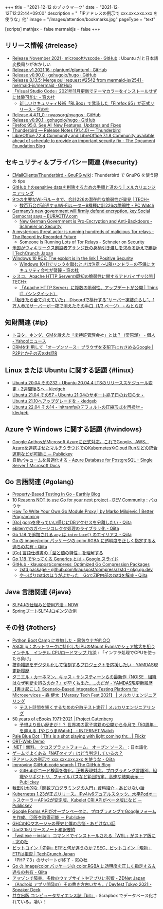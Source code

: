 +++
title = "2021-12-12 のブックマーク"
date =  "2021-12-12T12:22:44+09:00"
description = "「IPアドレスの例示で xxx.xxx.xxx.xxx を使うな」他"
image = "/images/attention/bookmarks.jpg"
pageType = "text"

[scripts]
  mathjax = false
  mermaidjs = false
+++

## リリース情報 {#release}

- [Release November 2021 · microsoft/vscode · GitHub](https://github.com/microsoft/vscode/releases/tag/1.63.0) : Ubuntu だと日本語変換周りがおかしい
- [Release v1.2021.16 · plantuml/plantuml · GitHub](https://github.com/plantuml/plantuml/releases/tag/v1.2021.16)
- [Release v0.90.0 · gohugoio/hugo · GitHub](https://github.com/gohugoio/hugo/releases/tag/v0.90.0)
- [Release 8.13.5: Merge pull request #2542 from mermaid-js/2541 · mermaid-js/mermaid · GitHub](https://github.com/mermaid-js/mermaid/releases/tag/8.13.5)
- [「Visual Studio Code」2021年11月更新でテーマカラーをインストールせずに体験可能に - 窓の杜](https://forest.watch.impress.co.jp/docs/news/1372930.html)
  - [新しいセキュリティ技術「RLBox」で武装した「Firefox 95」が正式リリース - 窓の杜](https://forest.watch.impress.co.jp/docs/news/1372398.html)
- [Release 4.4.11_0 · nyaosorg/nyagos · GitHub](https://github.com/nyaosorg/nyagos/releases/tag/4.4.11_0)
- [Release v0.90.1 · gohugoio/hugo · GitHub](https://github.com/gohugoio/hugo/releases/tag/v0.90.1)
- [Firefox  95.0, See All New Features, Updates and Fixes](https://www.mozilla.org/en-US/firefox/95.0/releasenotes/)
- [Thunderbird — Release Notes (91.4.0) — Thunderbird](https://www.thunderbird.net/en-US/thunderbird/91.4.0/releasenotes/)
- [LibreOffice 7.2.4 Community and LibreOffice 7.1.8 Community available ahead of schedule to provide an important security fix - The Document Foundation Blog](https://blog.documentfoundation.org/blog/2021/12/06/libreoffice-7-2-4-and-7-1-8-community/)

## セキュリティ＆プライバシー関連 {#security}

- [EMailClients/Thunderbird - GnuPG wiki](https://wiki.gnupg.org/EMailClients/Thunderbird) : Thunderbird で GnuPG を使う際の tips
- [GitHub上のsensitive dataを削除するための手順と道のり | メルカリエンジニアリング](https://engineering.mercari.com/blog/entry/20211207-removing-sensitive-data-from-github/)
- [9つの主要なWi-Fiルータで、合計226の潜在的な脆弱性が発見 | TECH+](https://news.mynavi.jp/techplus/article/20211206-2217734/)
  - [数百万台が流通するWi-Fiルーター9機種に計226の脆弱性  - PC Watch](https://pc.watch.impress.co.jp/docs/news/1371876.html)
- [Germany’s new government will firmly defend encryption, key Social Democrat says – EURACTIV.com](https://www.euractiv.com/section/data-protection/interview/germanys-new-government-will-firmly-defend-encryption-key-social-democrat-says/)
  - [New German Government is Pro-Encryption and Anti-Backdoors - Schneier on Security](https://www.schneier.com/blog/archives/2021/12/new-german-government-is-pro-encryption-and-anti-backdoors.html)
- [A mysterious threat actor is running hundreds of malicious Tor relays - The Record by Recorded Future](https://therecord.media/a-mysterious-threat-actor-is-running-hundreds-of-malicious-tor-relays/)
  - [Someone Is Running Lots of Tor Relays - Schneier on Security](https://www.schneier.com/blog/archives/2021/12/someone-is-running-lots-of-tor-relays.html)
- [米国がウィキリークス創設者アサンジ氏の身柄引き渡しを求める訴えで勝訴  |  TechCrunch Japan](https://jp.techcrunch.com/2021/12/11/2021-12-10-us-wins-assange-extradition-appeal/)
- [Windows 10 RCE: The exploit is in the link | Positive Security](https://positive.security/blog/ms-officecmd-rce)
  - [Windows 10/11でリンクを踏むときは注意 ～URIハンドラーの不備にセキュリティ会社が警鐘 - 窓の杜](https://forest.watch.impress.co.jp/docs/news/1373307.html)
- [シスコ、Apache HTTP Serverの既知の脆弱性に関するアドバイザリ公開 | TECH+](https://news.mynavi.jp/techplus/article/20211210-2222944/)
  - [「Apache HTTP Server」に複数の脆弱性、アップデートが公開 | Think IT（シンクイット）](https://thinkit.co.jp/news/bn/19000)
- [「起きたら全て消えていた」　Discordで横行する“サーバー凍結荒らし”、1万人参加サーバーが一夜で消えたその手口（1/3 ページ） - ねとらぼ](https://nlab.itmedia.co.jp/nl/articles/2112/07/news166.html)

## 知財関連 {#ip}

- [トヨタ、ホンダ、GMを訴えた「米特許管理会社」とは？（栗原潔） - 個人 - Yahoo!ニュース](https://news.yahoo.co.jp/byline/kuriharakiyoshi/20211209-00271836)
- [DRMを利用して「オープンソース」ブラウザを支配下におさめるGoogle | P2Pとかその辺のお話R](https://p2ptk.org/copyright/2033)

## Linux または Ubuntu に関する話題 {#linux}

- [Ubuntu 20.04 その232 - Ubuntu 20.04.4 LTSのリリーススケジュール変更・2週間後ろへ - kledgeb](https://kledgeb.blogspot.com/2021/12/ubuntu-2004-232-ubuntu-20044-lts2.html)
- [Ubuntu 21.04 その57 - Ubuntu 21.04のサポート終了日のお知らせ・Ubuntu 21.10へアップグレードを - kledgeb](https://kledgeb.blogspot.com/2021/12/ubuntu-2104-57-ubuntu-2104ubuntu-2110.html)
- [Ubuntu 22.04 その14 - initramfsのデフォルトの圧縮形式を再検討 - kledgeb](https://kledgeb.blogspot.com/2021/12/ubuntu-2204-14-initramfs.html)

## Azure や Windows に関する話題 {#windows}

- [Google AnthosがMicrosoft Azureに正式対応。これでGoogle、AWS、Azureを連携させたマルチクラウドでのKubernetesやCloud Runなどの統合運用などが可能に － Publickey](https://www.publickey1.jp/blog/21/google_anthosmicrosoft_azuregoogleawsazurekubernetescloud_run.html)
- [自動バキュームを最適化する - Azure Database for PostgreSQL - Single Server | Microsoft Docs](https://docs.microsoft.com/ja-jp/azure/postgresql/howto-optimize-autovacuum)

## Go 言語関連 {#golang}

- [Property-Based Testing In Go - Earthly Blog](https://earthly.dev/blog/property-based-testing/)
- [10 Reasons NOT to use Go for your next project - DEV Community](https://dev.to/valeriavg/10-reasons-not-to-use-go-for-your-next-project-313i) : バカウケ
- [How To Write Your Own Go Module Proxy | by Marko Milojevic | Better Programming](https://betterprogramming.pub/how-to-write-your-own-go-module-proxy-ed2d861c577a)
- [[Go] gorpを使っていい感じにDBアクセスを分離したい - Qiita](https://qiita.com/okkn/items/c44add184190cb50bf2b)
- [ebitenでのガベージコレクタ処理のライブラリ化 - Qiita](https://qiita.com/kubohisa/items/959f583fd3f674831d33)
- [Go 1.18 で追加される `any` は `interface{}` のエイリアス - Qiita](https://qiita.com/sg0hsmt/items/06449d7ec8382b68d457)
- [Go の image/color パッケージの color.RGBA に透明度を正しく指定する＆過ちの共有 - Qiita](https://qiita.com/k1350_1023/items/7b4fe395170c495df92c)
- [[Go] 言語仕様書の「型と値の特性」を理解する](https://zenn.dev/senk/articles/33c9dc7ea25dab)
- [Go 1.18 でやってくる Generics とは - Google スライド](https://docs.google.com/presentation/d/e/2PACX-1vT-QbiH2Olure_IACLFclnsuedJkkdopmnDrOOK8ytGDhE2Y595js2w-yQ3gV7fk2GWV0bCLFd58EH-/pub?start=false&loop=false&delayms=3000#slide=id.p)
- [GitHub - klauspost/compress: Optimized Go Compression Packages](https://github.com/klauspost/compress)
  - [zstd package - github.com/klauspost/compress/zstd - pkg.go.dev](https://pkg.go.dev/github.com/klauspost/compress/zstd)
  - [やっぱりzstdのほうがよかった　GoでZIP内部のzstdを解凍 - Qiita](https://qiita.com/saliton/items/f0fa1ee0e5edf67a0978)

## Java  言語関連 {#java}

- [SLF4Jの仕組みと使用方法 - NDW](https://www.nextdoorwith.info/wp/se/slf4j/)
- [SpringブートSLF4Jロギングの例](https://www.codeflow.site/ja/article/spring-boot__spring-boot-slf4j-logging-example)

## その他 {#others}

- [Python Boot Camp に参加した - 電気ウナギ的○○](https://blog.netandfield.com/shar/2021/12/python-boot-camp.html)
- [ASCII.jp：ネットワークに特化したIPUのMount Evansでシェア拡大を狙うインテル　インテル CPUロードマップ (1/3)](https://ascii.jp/elem/000/004/070/4070140/) : 「インフラ処理でCPUを使ったら負け」
- [技術雑誌をデジタル化して復刻するプロジェクトを応援したい - YAMDAS現更新履歴](https://yamdas.hatenablog.com/entry/20211206/techmag)
- [ダニエル・カーネマン、キャス・サンスティーンらの最新作『NOISE　組織はなぜ判断を誤るのか？』が早くも出た……のだが - YAMDAS現更新履歴](https://yamdas.hatenablog.com/entry/20211206/noise)
- [【書き起こし】Scenario-Based Integration Testing Platform for Microservices – 森 健太【Merpay Tech Fest 2021】 | メルカリエンジニアリング](https://engineering.mercari.com/blog/entry/20210928-mtf2021-day5-3/)
  - [テスト時間を短くするための分散テスト実行 | メルカリエンジニアリング](https://engineering.mercari.com/blog/entry/20211206-5aa2ac7efc/)
- [50 years of eBooks 1971-2021 | Project Gutenberg](https://www.gutenberg.org/about/background/50years.html)
  - [予想より長い歴史が！？ 世界初の電子書籍の公開から今月で「50周年」を迎える【やじうまWatch】 - INTERNET Watch](https://internet.watch.impress.co.jp/docs/yajiuma/1371759.html)
- [Pale Blue Dot | This is a shot playing with light coming thr… | Flickr](https://www.flickr.com/photos/shannon_sproule/50969970643)
- [ORT-Web Demo](https://nknytk.github.io/presentations/demo/ort-web/face-detection.html)
- [.NET | 無料。 クロスプラットフォーム。 オープン ソース。](https://dotnet.microsoft.com/ja-jp/) : 日本語化
- [ゲームでよくある「NATタイプ」はどう判定しているの？](https://zenn.dev/yoshd/articles/2859fc5ffd5a6e)
- [IPアドレスの例示で xxx.xxx.xxx.xxx を使うな - Qiita](https://qiita.com/Targoyle/items/1c5454a41ea4519b0c5f)
- [Improving GitHub code search | The GitHub Blog](https://github.blog/2021-12-08-improving-github-code-search/)
  - [GitHubがコード検索を強化。正規表現対応、プログラミング言語別、組織やリポジトリ、ファイルパスなど範囲指定、高速な結果表示 － Publickey](https://www.publickey1.jp/blog/21/github_8.html)
- [我田引水的な「関数プログラミングの入門」資料紹介 - あどけない話](https://kazu-yamamoto.hatenablog.jp/entry/2021/12/09/223621)
- [Kubernetes 1.23が正式リリース。IPv4/v6デュアルスタック、水平PodオートスケーラーAPIv2が安定版、Kubelet CRI APIがベータ版になど － Publickey](https://www.publickey1.jp/blog/21/kubernetes_123ipv4v6podapiv2kubelet_cri_api.html)
- [Google Forms APIがオープンベータに。プログラミングでGoogleフォームを作成、回答を取得可能 － Publickey](https://www.publickey1.jp/blog/21/google_forms_apigoogle.html)
- [GHCのIOマネージャの歴史と僕の苦悩 - あどけない話](https://kazu-yamamoto.hatenablog.jp/entry/2021/12/08/070305)
- [Dart2.15リリースノート和訳要約](https://zenn.dev/r0227n/articles/bc858de9f0dcd7)
- [「wsl.exe --install」コマンドでインストールされる「WSL」がストア版に - 窓の杜](https://forest.watch.impress.co.jp/docs/news/1372718.html)
- [ビットコイン「先物」ETFと何が違うのか？SEC、ビットコイン「現物」ETFは拒否  |  TechCrunch Japan](https://jp.techcrunch.com/2021/12/11/kraken-bitcoin-etf/)
- [「PHP 7.3」のサポートが終了 - 窓の杜](https://forest.watch.impress.co.jp/docs/news/1371712.html)
- [Go の image/color パッケージの color.RGBA に透明度を正しく指定する＆過ちの共有 - Qiita](https://qiita.com/k1350_1023/items/7b4fe395170c495df92c)
- [アマゾンで障害、多数のウェブサイトやアプリに影響 - ZDNet Japan](https://japan.zdnet.com/article/35180523/)
- [（Android アプリ開発の）その書き方古いかも。/ Devfest Tokyo 2021 - Speaker Deck](https://speakerdeck.com/yanzm/devfest-tokyo-2021)
- [共立出版 コンピュータサイエンス誌『bit』](https://scrapbox.io/bitmagazine/) : Scrapbox でデータベース化されている。凄い！
